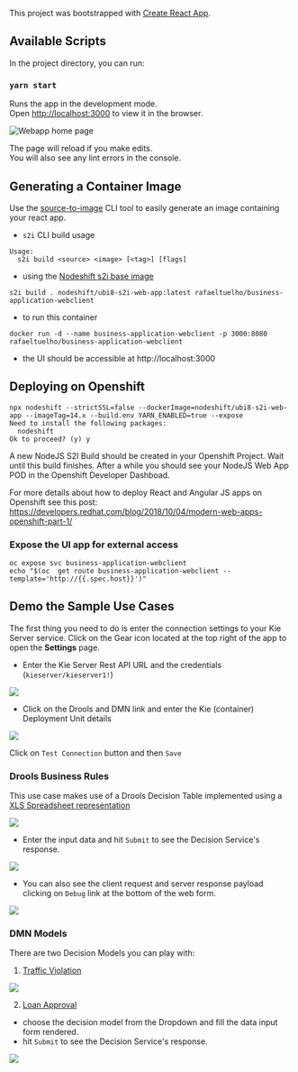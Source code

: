 This project was bootstrapped with [Create React App](https://github.com/facebook/create-react-app).

## Available Scripts

In the project directory, you can run:

### `yarn start`

Runs the app in the development mode.<br />
Open [http://localhost:3000](http://localhost:3000) to view it in the browser.

![Webapp home page](docs/webclient-home.png)

The page will reload if you make edits.<br />
You will also see any lint errors in the console.

## Generating a Container Image

Use the [source-to-image](https://github.com/openshift/source-to-image) CLI tool to easily generate an image containing your react app. 

 * `s2i` CLI build usage
```
Usage:
  s2i build <source> <image> [<tag>] [flags]
```

 * using the [Nodeshift s2i base image](https://hub.docker.com/r/nodeshift/ubi8-s2i-web-app)

```
s2i build . nodeshift/ubi8-s2i-web-app:latest rafaeltuelho/business-application-webclient
```

 * to run this container
```
docker run -d --name business-application-webclient -p 3000:8080 rafaeltuelho/business-application-webclient
```

  * the UI should be accessible at http://localhost:3000

## Deploying on Openshift

```
npx nodeshift --strictSSL=false --dockerImage=nodeshift/ubi8-s2i-web-app --imageTag=14.x --build.env YARN_ENABLED=true --expose
Need to install the following packages:
  nodeshift
Ok to proceed? (y) y
```

A new NodeJS S2I Build should be created in your Openshift Project. Wait until this build finishes. After a while you should see your NodeJS Web App POD in the Openshift Developer Dashboad.

For more details about how to deploy React and Angular JS apps on Openshift see this post: https://developers.redhat.com/blog/2018/10/04/modern-web-apps-openshift-part-1/

### Expose the UI app for external access

```
oc expose svc business-application-webclient
echo "$(oc  get route business-application-webclient --template='http://{{.spec.host}}')"
```

## Demo the Sample Use Cases
The first thing you need to do is enter the connection settings to your Kie Server service.
Click on the Gear icon located at the top right of the app to open the **Settings** page.

 * Enter the Kie Server Rest API URL and the credentials (`kieserver/kieserver1!`)

![](docs/webclient-settings-1.png)

 * Click on the Drools and DMN link and enter the Kie (container) Deployment Unit details

![](docs/webclient-drools-dmn-settings.png)

Click on `Test Connection` button and then `Save`

### Drools Business Rules
This use case makes use of a Drools Decision Table implemented using a [XLS Spreadsheet representation](https://github.com/rafaeltuelho/my-business-automation-showcase/blob/37d63ac7ef5397c4892a6ba8b6fab7630c07b5b3/decisions-showcase/src/main/resources/com/redhat/demos/decisiontable/ExamplePolicyPricing.xls)

![](docs/car-insurance-form.png)

  * Enter the input data and hit `Submit` to see the Decision Service's response.

![](docs/car-insurance-response.png)

  * You can also see the client request and server response payload clicking on `Debug` link at the bottom of the web form.

![](docs/car-insurance-debug-payload-view.png)

### DMN Models

There are two Decision Models you can play with:
 1. [Traffic Violation](https://github.com/rafaeltuelho/my-business-automation-showcase/blob/d37e4073e0a278da22ff517dc8422279c2b427d8/decisions-showcase/src/main/resources/com/redhat/demos/dmn/Traffic%20Violation.dmn)
   
 ![](docs/traffic-form.png)

 2. [Loan Approval](https://github.com/rafaeltuelho/my-business-automation-showcase/blob/master/decisions-showcase/src/main/resources/com/redhat/demos/dmn/Loan%20Approval.dmn)

  * choose the decision model from the Dropdown and fill the data input form rendered.
  * hit `Submit` to see the Decision Service's response.

![](docs/traffic-response.png)